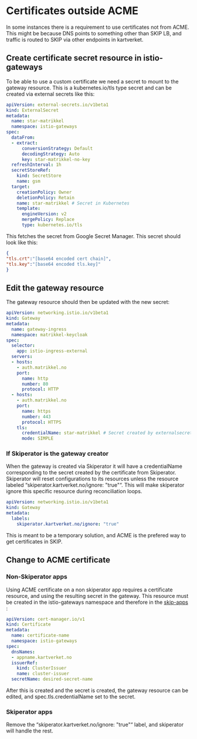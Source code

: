 # Certificates outside ACME

In some instances there is a requirement to use certificates not from ACME. This might be because DNS points to something other than SKIP LB, and traffic is routed to SKIP via other endpoints in kartverket.

## Create certificate secret resource in istio-gateways

To be able to use a custom certificate we need a secret to mount to the gateway resource. This is a kubernetes.io/tls type secret and can be created via external secrets like this:

```yaml
apiVersion: external-secrets.io/v1beta1
kind: ExternalSecret
metadata:
  name: star-matrikkel
  namespace: istio-gateways
spec:
  dataFrom:
  - extract:
      conversionStrategy: Default
      decodingStrategy: Auto
      key: star-matrikkel-no-key
  refreshInterval: 1h
  secretStoreRef:
    kind: SecretStore
    name: gsm
  target:
    creationPolicy: Owner
    deletionPolicy: Retain
    name: star-matrikkel # Secret in Kubernetes
    template:
      engineVersion: v2
      mergePolicy: Replace
      type: kubernetes.io/tls
```

This fetches the secret from Google Secret Manager. This secret should look like this:

```json
{
"tls.crt":"[base64 encoded cert chain]",
"tls.key":"[base64 encoded tls.key]"
}
```

## Edit the gateway resource

The gateway resource should then be updated with the new secret:

```yaml
apiVersion: networking.istio.io/v1beta1
kind: Gateway
metadata:
  name: gateway-ingress
  namespace: matrikkel-keycloak
spec:
  selector:
    app: istio-ingress-external
  servers:
  - hosts:
    - auth.matrikkel.no
    port:
      name: http
      number: 80
      protocol: HTTP
  - hosts:
    - auth.matrikkel.no
    port:
      name: https
      number: 443
      protocol: HTTPS
    tls:
      credentialName: star-matrikkel # Secret created by externalsecret
      mode: SIMPLE
```

### If Skiperator is the gateway creator

When the gateway is created via Skiperator it will have a credentialName corresponding to the secret created by the certificate from Skiperator. Skiperator will reset configurations to its resources unless the resource labeled “skiperator.kartverket.no/ignore: "true"“. This will make skiperator ignore this specific resource during reconciliation loops.

```yaml
apiVersion: networking.istio.io/v1beta1
kind: Gateway
metadata:
  labels:
    skiperator.kartverket.no/ignore: "true"
```

This is meant to be a temporary solution, and ACME is the prefered way to get certificates in SKIP.

## Change to ACME certificate
### Non-Skiperator apps

Using ACME certificate on a non skiperator app requires a certificate resource, and using the resulting secret in the gateway. This resource must be created in the istio-gateways namespace and therefore in the [skip-apps](https://github.com/kartverket/skip-apps) :

```yaml
apiVersion: cert-manager.io/v1
kind: Certificate
metadata:
  name: certificate-name
  namespace: istio-gateways
spec:
  dnsNames:
  - appname.kartverket.no
  issuerRef:
    kind: ClusterIssuer
    name: cluster-issuer
  secretName: desired-secret-name
```

After this is created and the secret is created, the gateway resource can be edited, and spec.tls.credentialName set to the secret.

### Skiperator apps

Remove the “skiperator.kartverket.no/ignore: "true"“ label, and skiperator will handle the rest.
